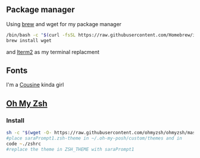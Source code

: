 ## Package manager

Using [brew](https://brew.sh) and wget for my package manager

``` zsh
/bin/bash -c "$(curl -fsSL https://raw.githubusercontent.com/Homebrew/install/HEAD/install.sh)"
brew install wget
```

and [Iterm2](https://iterm2.com/index.html) as my terminal replacment

## Fonts

I'm a [Cousine](https://github.com/powerline/fonts/tree/master/Cousine) kinda girl

## [Oh My Zsh](https://github.com/ohmyzsh/ohmyzsh)

### Install

``` zsh
sh -c "$(wget -O- https://raw.githubusercontent.com/ohmyzsh/ohmyzsh/master/tools/install.sh)"
#place saraPrompt1.zsh-theme in ~/.oh-my-posh/custom/themes and in
code ~./zshrc
#replace the theme in ZSH_THEME with saraPrompt1
```